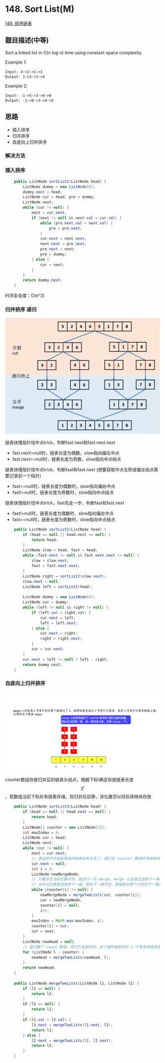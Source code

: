 # 148. Sort List\(M\)

[148. 排序链表](https://leetcode-cn.com/problems/sort-list/)

## 题目描述\(中等\)

Sort a linked list in O\(n log n\) time using constant space complexity.

Example 1:

```
Input: 4->2->1->3
Output: 1->2->3->4
```

Example 2:

```
Input: -1->5->3->4->0
Output: -1->0->3->4->5
```

## 思路

* 插入排序
* 归并排序
* 自底向上归并排序

### 解决方法

### 插入排序

```java
    public ListNode sortList1(ListNode head) {
        ListNode dummy = new ListNode(0);
        dummy.next = head;
        ListNode cur = head, pre = dummy;
        ListNode next;
        while (cur != null) {
            next = cur.next;
            if (next != null && next.val < cur.val) {
                while (pre.next.val < next.val) {
                    pre = pre.next;
                }
                cur.next = next.next;
                next.next = pre.next;
                pre.next = next;
                pre = dummy;
            } else {
                cur = next;
            }
        }
        return dummy.next;
    }
```

时间复杂度：O\(n^2\)

### 归并排序 递归

![](/assets/101-200/148-s-2-1.png)

链表快慢指针找中点trick，判断fast.next和fast.next.next

* fast.next!=null时，链表长度为偶数，slow指向偏左中点
* fast.next==null时，链表长度为奇数，slow指向中点结点

链表快慢指针找中点trick，判断fast和fast.next
(想要获取中点左侧或偏左结点需要记录前一个指针)
* fast==null时，链表长度为偶数时，slow指向偏右中点
* fast!=null时，链表长度为奇数时，slow指向中点结点

链表快慢指针找中点trick，fast先走一步，判断fast和fast.next

* fast!=null时，链表长度为偶数时，slow指向偏左中点
* fast==null时，链表长度为奇数时，slow指向中点结点

```java
    public ListNode sortList2(ListNode head) {
        if (head == null || head.next == null) {
            return head;
        }
        ListNode slow = head, fast = head;
        while (fast.next != null && fast.next.next != null) {
            slow = slow.next;
            fast = fast.next.next;
        }
        ListNode right = sortList2(slow.next);
        slow.next = null;
        ListNode left = sortList2(head);

        ListNode dummy = new ListNode(0);
        ListNode cur = dummy;
        while (left != null && right != null) {
            if (left.val < right.val) {
                cur.next = left;
                left = left.next;
            } else {
                cur.next = right;
                right = right.next;
            }
            cur = cur.next;
        }
        cur.next = left != null ? left : right;
        return dummy.next;
    }
```

### 自底向上归并排序

![](/assets/101-200/148-s-3-1.png)



counter数组存放归并后的链表头结点，根据下标i确定存放链表长度$$2^i$$，若数组当前下标处有链表存储，则归并后后移，该位置空以待后续继续存放

```java
    public ListNode sortList3(ListNode head) {
        if (head == null || head.next == null) {
            return head;
        }
        ListNode[] counter = new ListNode[32];
        int maxIndex = 0;
        ListNode cur = head;
        ListNode next;
        while (cur != null) {
            next = cur.next;
            // 拿出的节点就和原来的链表没有关系了，我们在 counter 数组中完成排序，所以要切断它和原链表的关系
            cur.next = null;
            int i = 0;
            ListNode newMergeNode;
            // 只要非空当前位置非空，就进行一次 merge，merge 以后尝试放到下一格，如果下一格非空就继续合并
            // 合并以后再尝试放到下一格，直到下一格为空，直接放在那个为空的下一格就好
            while (counter[i] != null) {
                newMergeNode = mergeTwoLists(cur, counter[i]);
                cur = newMergeNode;
                counter[i] = null;
                i++;
            }
            maxIndex = Math.max(maxIndex, i);
            counter[i] = cur;
            cur = next;
        }
        ListNode newHead = null;
        // 遍历整个 count 数组，将它们全部归并，这个操作就和归并 n 个有序单链表是一样的了，这里采用两两归并
        for (ListNode l : counter) {
            newHead = mergeTwoLists(newHead, l);
        }
        return newHead;
    }

    public ListNode mergeTwoLists(ListNode l1, ListNode l2) {
        if (l1 == null) {
            return l2;
        }
        if (l2 == null) {
            return l1;
        }
        if (l1.val < l2.val) {
            l1.next = mergeTwoLists(l1.next, l2);
            return l1;
        } else {
            l2.next = mergeTwoLists(l1, l2.next);
            return l2;
        }
    }
```



